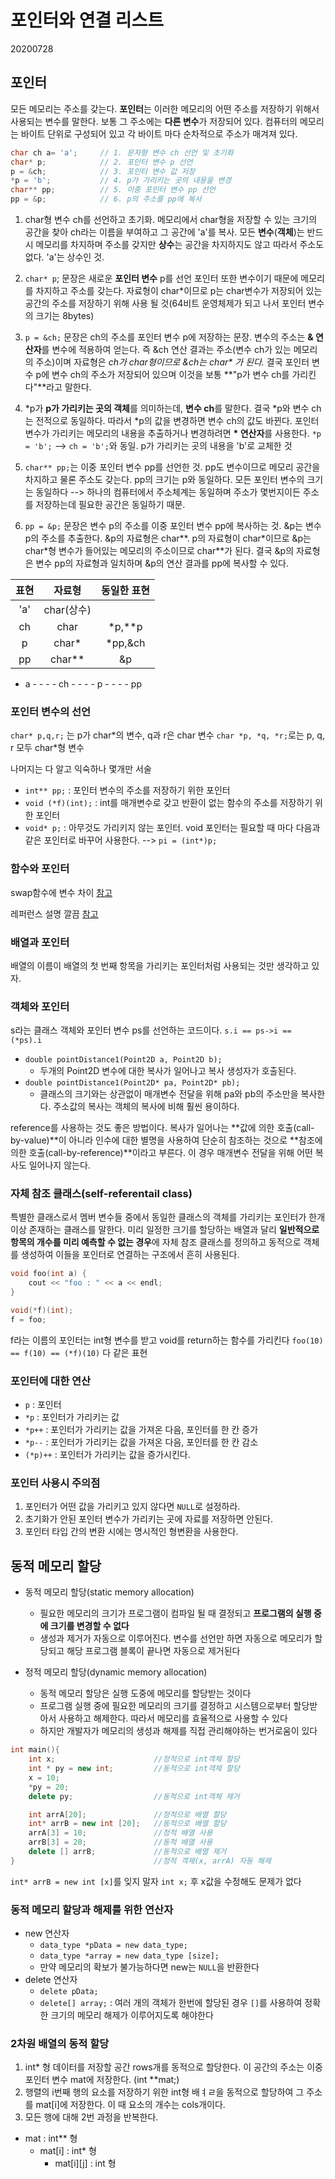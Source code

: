 # 포인터와 연결 리스트

20200728

## 포인터

모든 메모리는 주소를 갖는다. **포인터**는 이러한 메모리의 어떤 주소를 저장하기 위해서 사용되는 변수를 말한다. 보통 그 주소에는 **다른 변수**가 저장되어 있다.
컴퓨터의 메모리는 바이트 단위로 구성되어 있고 각 바이트 마다 순차적으로 주소가 매겨져 있다.

```cpp
char ch a= 'a';     // 1. 문자형 변수 ch 선언 및 초기화
char* p;            // 2. 포인터 변수 p 선언
p = &ch;            // 3. 포인터 변수 값 저장
*p = 'b';           // 4. p가 가리키는 곳의 내용을 변경
char** pp;          // 5. 이중 포인터 변수 pp 선언
pp = &p;            // 6. p의 주소를 pp에 복사
```

1. char형 변수 ch를 선언하고 초기화. 메모리에서 char형을 저장할 수 있는 크기의 공간을 찾아 ch라는 이름을 부여하고 그 공간에 'a'를 복사. 모든 **변수**(**객체**)는 반드시 메모리를 차지하며 주소를 갖지만 **상수**는 공간을 차지하지도 않고 따라서 주소도 없다. 'a'는 상수인 것.

2. `char* p`; 문장은 새로운 **포인터 변수** p를 선언 포인터 또한 변수이기 때문에 메모리를 차지하고 주소를 갖는다. 자료형이 char*이므로 p는 char변수가 저장되어 있는 공간의 주소를 저장하기 위해 사용 될 것(64비트 운영체제가 되고 나서 포인터 변수의 크기는 8bytes)

3. `p = &ch;` 문장은 ch의 주소를 포인터 변수 p에 저장하는 문장. 변수의 주소는 **& 연산자**를 변수에 적용하여 얻는다. 즉 &ch 연산 결과는 주소(변수 ch가 있는 메모리 의 주소)이며 자료형은 _ch가 char형이므로 &ch는 char* 가 된다._ 결국 포인터 변수 p에 변수 ch의 주소가 저장되어 있으며 이것을 보통 **"p가 변수 ch를 가리킨다"**라고 말한다.

4. *p가 **p가 가리키는 곳의 객체**를 의미하는데, **변수 ch**를 말한다.  결국 *p와 변수 ch는 전적으로 동일하다. 따라서 *p의 값을 변경하면 변수 ch의 값도 바뀐다. 포인터 변수가 가리키는 메모리의 내용을 추출하거나 변경하려면 **\* 연산자**를 사용한다. `*p = 'b';` --> `ch = 'b';`와 동일. p가 가리키는 곳의 내용을 'b'로 교체한 것

5. `char** pp;`는 이중 포인터 변수 pp를 선언한 것. pp도 변수이므로 메모리 공간을 차지하고 물론 주소도 갖는다. pp의 크기는 p와 동일하다. 모든 포인터 변수의 크기는 동일하다 --> 하나의 컴퓨터에서 주소체계는 동일하며 주소가 몇번지이든 주소를 저장하는데 필요한 공간은 동일하기 때문.

6. `pp = &p;` 문장은 변수 p의 주소를 이중 포인터 변수 pp에 복사하는 것. &p는 변수 p의 주소를 추출한다. &p의 자료형은 char*\*. p의 자료형이 char\*이므로 &p는 char*형 변수가 들어있는 메모리의 주소이므로 char**가 된다. 결국 &p의 자료형은 변수 pp의 자료형과 일치하며 &p의 연산 결과를 pp에 복사할 수 있다. 

| 표현  |   자료형   | 동일한 표현 |
| :---: | :--------: | :---------: |
|  'a'  | char(상수) |             |
|  ch   |    char    |   *p,**p    |
|   p   |   char*    |   *pp,&ch   |
|  pp   |   char**   |     &p      |

* a - - - - ch - - - - p - - - - pp

### 포인터 변수의 선언

`char* p,q,r;` 는 p가 char\*의 변수, q과 r은 char 변수
`char *p, *q, *r;`로는 p, q, r 모두 char*형 변수

나머지는 다 알고 익숙하나 몇개만 서술
* `int** pp;`           : 포인터 변수의 주소를 저장하기 위한 포인터
* `void (*f)(int);`     : int를 매개변수로 갖고 반환이 없는 함수의 주소를 저장하기 위한 포인터
* `void* p;`            : 아무것도 가리키지 않는 포인터. void 포인터는 필요할 때 마다 다음과 같은 포인터로 바꾸어 사용한다. --> `pi = (int*)p;`

### 함수와 포인터

swap함수에 변수 차이
[참고](https://stackoverflow.com/questions/35718222/swapint-a-int-b-and-swapint-a-int-b-what-is-difference)

레퍼런스 설명 깔끔
[참고](https://blog.naver.com/lyw94k/220848192898)

### 배열과 포인터

배열의 이름이 배열의 첫 번째 항목을 가리키는 포인터처럼 사용되는 것만 생각하고 있자.

### 객체와 포인터

s라는 클래스 객체와 포인터 변수 ps를 선언하는 코드이다.
`s.i == ps->i == (*ps).i`

* `double pointDistance1(Point2D a, Point2D b);`
    * 두개의 Point2D 변수에 대한 복사가 일어나고 복사 생성자가 호출된다.
* `double pointDistance1(Point2D* pa, Point2D* pb);`
    * 클래스의 크기와는 상관없이 매개변수 전달을 위해 pa와 pb의 주소만을 복사한다. 주소값의 복사는 객체의 복사에 비해 훨씬 용이하다.

reference를 사용하는 것도 좋은 방법이다. 복사가 일어나는 **값에 의한 호출(call-by-value)**이 아니라 인수에 대한 별명을 사용하여 단순히 참조하는 것으로 **참조에 의한 호출(call-by-reference)**이라고 부른다. 이 경우 매개변수 전달을 위해 어떤 복사도 일어나지 않는다.

### 자체 참조 클래스(self-referentail class)

특별한 클래스로서 멤버 변수들 중에서 동일한 클래스의 객체를 가리키는 포인터가 한개 이상 존재하는 클래스를 말한다.
미리 일정한 크기를 할당하는 배열과 달리 **일반적으로 항목의 개수를 미리 예측할 수 없는 경우**에 자체 참조 클래스를 정의하고 동적으로 객체를 생성하여 이들을 포인터로 연결하는 구조에서 흔히 사용된다.

```cpp
void foo(int a) {
	cout << "foo : " << a << endl;
}

void(*f)(int);
f = foo;
```

f라는 이름의 포인터는 int형 변수를 받고 void를 return하는 함수를 가리킨다 
`foo(10) == f(10) == (*f)(10)` 다 같은 표현

### 포인터에 대한 연산

* `p`           : 포인터
* `*p`          : 포인터가 가리키는 값
* `*p++`        : 포인터가 가리키는 값을 가져온 다음, 포인터를 한 칸 증가
* `*p--`        : 포인터가 가리키는 값을 가져온 다음, 포인터를 한 칸 감소
* `(*p)++`      : 포인터가 가리키는 값을 증가시킨다.

### 포인터 사용시 주의점

1. 포인터가 어떤 값을 가리키고 있지 않다면 `NULL`로 설정하라.
2. 초기화가 안된 포인터 변수가 가리키는 곳에 자료를 저장하면 안된다.
3. 포인터 타입 간의 변환 시에는 명시적인 형변환을 사용한다.

## 동적 메모리 할당

* 동적 메모리 할당(static memory allocation)
    * 필요한 메모리의 크기가 프로그램이 컴파일 될 때 결정되고 **프로그램의 실행 중에 크기를 변경할 수 없다**
    * 생성과 제거가 자동으로 이루어진다. 변수를 선언만 하면 자동으로 메모리가 할당되고 해당 프로그램 블록이 끝나면 자동으로 제거된다

* 정적 메모리 할당(dynamic memory allocation)
    * 동적 메모리 할당은 실행 도중에 메모리를 할당받는 것이다
    * 프로그램 실행 중에 필요한 메모리의 크기를 결정하고 시스템으로부터 할당받아서 사용하고 해제한다. 따라서 메모리를 효율적으로 사용할 수 있다
    * 하지만 개발자가 메모리의 생성과 해제를 직접 관리해야하는 번거로움이 있다

```cpp
int main(){
    int x;                      //정적으로 int객체 할당
    int * py = new int;         //동적으로 int객체 할당
    x = 10;                     
    *py = 20;
    delete py;                  //동적으로 int객체 제거

    int arrA[20];               //정적으로 배열 할당
    int* arrB = new int [20];   //동적으로 배열 할당
    arrA[3] = 10;               //정적 배열 사용
    arrB[3] = 20;               //동적 배열 사용
    delete [] arrB;             //동적으로 배열 제거
}                               //정적 객제(x, arrA) 자동 해제
```

`int* arrB = new int [x]`를 잊지 말자 `int x;` 후 x값을 수정해도 문제가 없다

### 동적 메모리 할당과 해제를 위한 연산자

* new 연산자
    * `data_type *pData = new data_type;`
    * `data_type *array = new data_type [size];`
    * 만약 메모리의 확보가 불가능하다면 new는 `NULL`을 반환한다
* delete 연산자
    * `delete pData;`
    * `delete[] array;` : 여러 개의 객체가 한번에 할당된 경우 `[]`를 사용하여 정확한 크기의 메모리 해제가 이루어지도록 해야한다

### 2차원 배열의 동적 할당

1. int* 형 데이터를 저장할 공간 rows개를 동적으로 할당한다. 이 공간의 주소는 이중 포인터 변수 mat에 저장한다. (int **mat;)
2. 행렬의 i번째 행의 요소를 저장하기 위한 int형 배ㅕㄹ을 동적으로 할당하여 그 주소를 mat\[i]에 저장한다. 이 때 요소의 개수는 cols개이다.
3. 모든 행에 대해 2번 과정을 반복한다.

* mat : int** 형
    * mat\[i] : int* 형
        * mat\[i]\[j] : int 형

